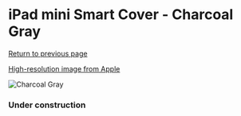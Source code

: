 # iPad mini Smart Cover - Charcoal Gray

[Return to previous page](/ipad_mini4)

[High-resolution image from Apple](https://store.storeimages.cdn-apple.com/8756/as-images.apple.com/is/MVQD2?wid=4500&hei=4500&fmt=png)

<div style="width: 384px"><img src="/everyphone/MVQD2.png" alt="Charcoal Gray"></div>

### Under construction
